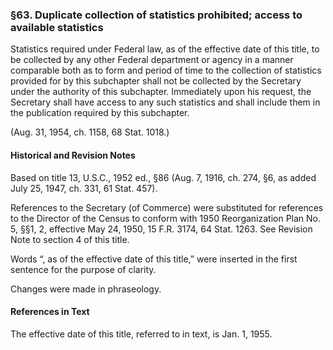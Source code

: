 ### §63. Duplicate collection of statistics prohibited; access to available statistics ###

Statistics required under Federal law, as of the effective date of this title, to be collected by any other Federal department or agency in a manner comparable both as to form and period of time to the collection of statistics provided for by this subchapter shall not be collected by the Secretary under the authority of this subchapter. Immediately upon his request, the Secretary shall have access to any such statistics and shall include them in the publication required by this subchapter.

(Aug. 31, 1954, ch. 1158, 68 Stat. 1018.)

#### Historical and Revision Notes ####

Based on title 13, U.S.C., 1952 ed., §86 (Aug. 7, 1916, ch. 274, §6, as added July 25, 1947, ch. 331, 61 Stat. 457).

References to the Secretary (of Commerce) were substituted for references to the Director of the Census to conform with 1950 Reorganization Plan No. 5, §§1, 2, effective May 24, 1950, 15 F.R. 3174, 64 Stat. 1263. See Revision Note to section 4 of this title.

Words “, as of the effective date of this title,” were inserted in the first sentence for the purpose of clarity.

Changes were made in phraseology.

#### References in Text ####

The effective date of this title, referred to in text, is Jan. 1, 1955.
